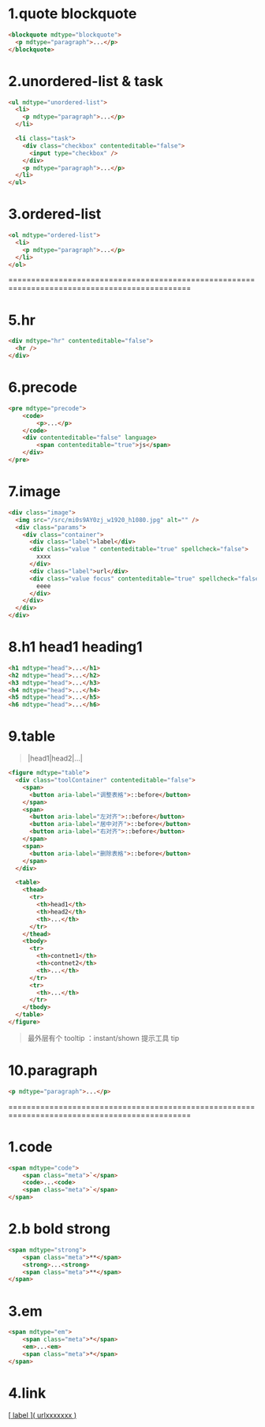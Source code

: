 # 1.quote blockquote

```html
<blockquote mdtype="blockquote">
  <p mdtype="paragraph">...</p>
</blockquote>
```

# 2.unordered-list & task

```html
<ul mdtype="unordered-list">
  <li>
    <p mdtype="paragraph">...</p>
  </li>

  <li class="task">
    <div class="checkbox" contenteditable="false">
      <input type="checkbox" />
    </div>
    <p mdtype="paragraph">...</p>
  </li>
</ul>
```

# 3.ordered-list

```html
<ol mdtype="ordered-list">
  <li>
    <p mdtype="paragraph">...</p>
  </li>
</ol>
```

==============================================================================================

# 5.hr

```html
<div mdtype="hr" contenteditable="false">
  <hr />
</div>
```

# 6.precode

```html
<pre mdtype="precode">
    <code>
        <p>...</p>
    </code>
    <div contenteditable="false" language>
        <span contenteditable="true">js</span>
    </div>
</pre>
```

# 7.image

```html
<div class="image">
  <img src="/src/mi0s9AY0zj_w1920_h1080.jpg" alt="" />
  <div class="params">
    <div class="container">
      <div class="label">label</div>
      <div class="value " contenteditable="true" spellcheck="false">
        xxxx
      </div>
      <div class="label">url</div>
      <div class="value focus" contenteditable="true" spellcheck="false">
        eeee
      </div>
    </div>
  </div>
</div>
```

# 8.h1 head1 heading1

```html
<h1 mdtype="head">...</h1>
<h2 mdtype="head">...</h2>
<h3 mdtype="head">...</h3>
<h4 mdtype="head">...</h4>
<h5 mdtype="head">...</h5>
<h6 mdtype="head">...</h6>
```

# 9.table

> |head1|head2|...|

```html
<figure mdtype="table">
  <div class="toolContainer" contenteditable="false">
    <span>
      <button aria-label="调整表格">::before</button>
    </span>
    <span>
      <button aria-label="左对齐">::before</button>
      <button aria-label="居中对齐">::before</button>
      <button aria-label="右对齐">::before</button>
    </span>
    <span>
      <button aria-label="删除表格">::before</button>
    </span>
  </div>

  <table>
    <thead>
      <tr>
        <th>head1</th>
        <th>head2</th>
        <th>...</th>
      </tr>
    </thead>
    <tbody>
      <tr>
        <th>contnet1</th>
        <th>contnet2</th>
        <th>...</th>
      </tr>
      <tr>
        <th>...</th>
      </tr>
    </tbody>
  </table>
</figure>
```

> 最外层有个 tooltip ：instant/shown 提示工具 tip

# 10.paragraph

```html
<p mdtype="paragraph">...</p>
```

==============================================================================================

# 1.code

```html
<span mdtype="code">
    <span class="meta">`</span>
    <code>...<code>
    <span class="meta">`</span>
</span>
```

# 2.b bold strong

```html
<span mdtype="strong">
    <span class="meta">**</span>
    <strong>...<strong>
    <span class="meta">**</span>
</span>
```

# 3.em

```html
<span mdtype="em">
    <span class="meta">*</span>
    <em>...<em>
    <span class="meta">*</span>
</span>
```

# 4.link

<a mdtype="link" href="urlxxxxxxx">
    <span class="meta">[</span>
    <span>label</span>
    <span class="meta">](</span>
    <span class="meta url">urlxxxxxxx</span>
    <span class="meta">)</span>
</a>
